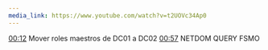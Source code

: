 ```yaml
---
media_link: https://www.youtube.com/watch?v=t2UOVc34Ap0
---
```

[00:12](https://www.youtube.com/watch?t=12&v=t2UOVc34Ap0)
Mover roles maestros de DC01 a DC02
[00:57](https://www.youtube.com/watch?t=57&v=t2UOVc34Ap0)
NETDOM QUERY FSMO
